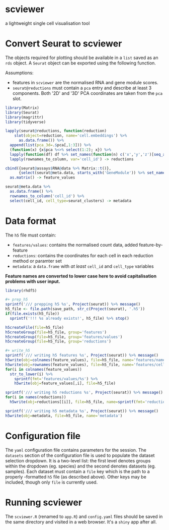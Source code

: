 # scviewer

a lightweight single cell visualisation tool

# Convert Seurat to scviewer

The objects required for plotting should be available in a `list` saved as an `rds` object. A `Seurat` object can be exported using the following function.

Assumptions:

* features in `scviewer` are the normalised RNA and gene module scores.
* `seurat@reductions` must contain a `pca` entry and describe at least 3 components. Both '2D' and '3D' PCA coordinates are taken from the `pca` slot.

```r
library(Matrix)
library(Seurat)
library(magrittr)
library(tidyverse)

lapply(seurat@reductions, function(reduction)
    slot(object=reduction, name='cell.embeddings') %>%
      as.data.frame()) %>%
  append(list(pca_3d=.$pca[,1:3])) %>%
  (function(x) {x$pca %<>% select(1:2); x}) %>%
  lapply(function(df) df %>% set_names(function(n) c('x','y','z')[seq_along(n)])) %>% # untested!
  lapply(rownames_to_column, var='cell_id') -> reductions

cbind({seurat@assays$RNA@data %>% Matrix::t()},
      {select(seurat@meta.data, starts_with('GeneModule')) %>% set_names(str_remove, 'GeneModule-') %>% Matrix::as.matrix()}) %>%
  as.matrix() -> feature_values

seurat@meta.data %>%
  as.data.frame() %>%
  rownames_to_column('cell_id') %>%
  select(cell_id, cell_type=seurat_clusters) -> metadata
```

# Data format

The `h5` file must contain:

* `features/values`: contains the normalised count data, added feature-by-feature
* `reductions`: contains the coordinates for each cell in each reduction method or paramter set
* `metadata`: a `data.frame` with _at least_ `cell_id` and `cell_type` variables

**Feature names are converted to lower case here to avoid capitalisation problems with user input.**

```r
library(rhdf5)

#+ prep_h5
sprintf('/// prepping h5 %s', Project(seurat)) %>% message()
h5_file <- file.path(save_path, str_c(Project(seurat), '.h5'))
if(file.exists(h5_file))
  sprintf('!!! %s already exists!', h5_file) %>% stop()

h5createFile(file=h5_file)
h5createGroup(file=h5_file, group='features')
h5createGroup(file=h5_file, group='features/values')
h5createGroup(file=h5_file, group='reductions')

#+ write_h5
sprintf('/// writing h5 features %s', Project(seurat)) %>% message()
h5write(obj=colnames(feature_values), file=h5_file, name='features/names')
h5write(obj=rownames(feature_values), file=h5_file, name='features/cell_ids')
for(i in colnames(feature_values))
  str_to_lower(i) %>%
    sprintf(fmt='features/values/%s') %>%
    h5write(obj=feature_values[,i], file=h5_file)

sprintf('/// writing h5 reductions %s', Project(seurat)) %>% message()
for(i in names(reductions))
  h5write(obj=reductions[[i]], file=h5_file, name=sprintf(fmt='reductions/%s', i))

sprintf('/// writing h5 metadata %s', Project(seurat)) %>% message()
h5write(obj=metadata, file=h5_file, name='metadata')
```

# Configuration file

The `yaml` configuration file contains parameters for the session. The `datasets` section of the configuration file is used to populate the dataset selection dropdown. It is a two-level list: the first level denotes groups within the dropdown (eg. species) and the second denotes datasets (eg. samples). Each dataset must contain a `file` key which is the path to a properly -formatted `h5` file (as described above). Other keys may be included, though only `file` is currently used.

# Running scviewer

The `scviewer.R` (renamed to `app.R`) and `config.yaml` files should be saved in the same directory and visited in a web browser. It's a `shiny` app after all.
